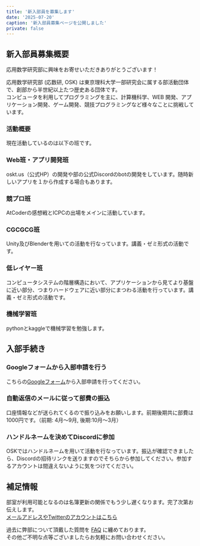 ```yaml
---
title: '新入部員を募集します'
date: '2025-07-20'
caption: '新入部員募集ページを公開しました'
private: false
---
```


## 新入部員募集概要

応用数学研究部に興味をお寄せいただきありがとうございます！

応用数学研究部 (応数研, OSK) は東京理科大学一部研究会に属する部活動団体で、創部から半世紀以上たつ歴史ある団体です。  
コンピュータを利用してプログラミングを主に、計算機科学、WEB 開発、アプリケーション開発、ゲーム開発、競技プログラミングなど様々なことに挑戦しています。

### 活動概要

現在活動しているのは以下の班です。
### Web班・アプリ開発班
oskt.us（公式HP）の開発や部の公式Discordのbotの開発をしています。随時新しいアプリを１から作成する場合もあります。

### 競プロ班
AtCoderの感想戦とICPCの出場をメインに活動しています。

### CGCGCG班
Unity及びBlenderを用いての活動を行なっています。講義・ゼミ形式の活動です。

### 低レイヤー班
コンピュータシステムの階層構造において、アプリケーションから見てより基盤に近い部分、つまりハードウェアに近い部分にまつわる活動を行っています。講義・ゼミ形式の活動です。

### 機械学習班
pythonとkaggleで機械学習を勉強します。

## 入部手続き

### Googleフォームから入部申請を行う
こちらの[Googleフォーム](https://forms.gle/fGRPGtEQCzHPv8uw5)から入部申請を行ってください。

### 自動返信のメールに従って部費の振込
口座情報などが送られてくるので振り込みをお願いします。前期後期共に部費は1000円です。（前期: 4月〜9月, 後期:10月〜3月）

### ハンドルネームを決めてDiscordに参加
OSKではハンドルネームを用いて活動を行なっています。振込が確認できましたら、Discordの招待リンクを送りますのでそちらから参加してください。参加するアカウントは間違えないように気をつけてください。

## 補足情報
部室が利用可能となるのは名簿更新の関係でもう少し遅くなります。完了次第お伝えします。 <br>
[メールアドレスやTwitterのアカウントはこちら](/contact)   

過去に弊部について頂戴した質問を [FAQ](/faq) に纏めております。  
その他ご不明な点等ございましたらお気軽にお問い合わせください。  
